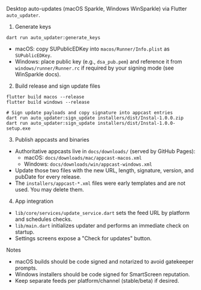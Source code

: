 Desktop auto-updates (macOS Sparkle, Windows WinSparkle) via Flutter `auto_updater`.

1) Generate keys

```
dart run auto_updater:generate_keys
```

- macOS: copy SUPublicEDKey into `macos/Runner/Info.plist` as `SUPublicEDKey`.
- Windows: place public key (e.g., `dsa_pub.pem`) and reference it from `windows/runner/Runner.rc` if required by your signing mode (see WinSparkle docs).

2) Build release and sign update files

```
flutter build macos --release
flutter build windows --release

# Sign update payloads and copy signature into appcast entries
dart run auto_updater:sign_update installers/dist/Instal-1.0.0.zip
dart run auto_updater:sign_update installers/dist/Instal-1.0.0-setup.exe
```

3) Publish appcasts and binaries

- Authoritative appcasts live in `docs/downloads/` (served by GitHub Pages):
  - macOS: `docs/downloads/mac/appcast-macos.xml`
  - Windows: `docs/downloads/win/appcast-windows.xml`
- Update those two files with the new URL, length, signature, version, and pubDate for every release.
- The `installers/appcast-*.xml` files were early templates and are not used. You may delete them.

4) App integration

- `lib/core/services/update_service.dart` sets the feed URL by platform and schedules checks.
- `lib/main.dart` initializes updater and performs an immediate check on startup.
- Settings screens expose a "Check for updates" button.

Notes
- macOS builds should be code signed and notarized to avoid gatekeeper prompts.
- Windows installers should be code signed for SmartScreen reputation.
- Keep separate feeds per platform/channel (stable/beta) if desired.


